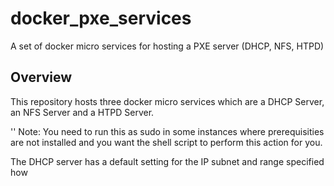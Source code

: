 # docker_pxe_services
A set of docker micro services for hosting a PXE server (DHCP, NFS, HTPD)

## Overview

This repository hosts three docker micro services which are a DHCP Server, an NFS Server and a HTPD Server.

'' Note: You need to run this as sudo in some instances where prerequisities are not installed and you want the shell script to perform this action for you.

The DHCP server has a default setting for the IP subnet and range specified how 
